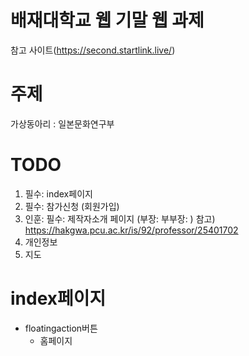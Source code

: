 # 배재대학교 웹 기말 웹 과제

참고 사이트(https://second.startlink.live/)

# 주제
가상동아리 : 일본문화연구부
    
# TODO
1. 필수: index페이지 
2. 필수: 참가신청 (회원가입)
3. 인훈: 필수: 제작자소개 페이지 (부장: 부부장: )
    참고) https://hakgwa.pcu.ac.kr/is/92/professor/25401702
5. 개인정보
6. 지도

# index페이지
* floatingaction버튼
    * 홈페이지
